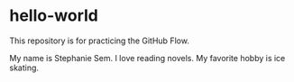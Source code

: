 # hello-world
This repository is for practicing the GitHub Flow.

My name is Stephanie Sem. I love reading novels. My favorite hobby is ice skating.
